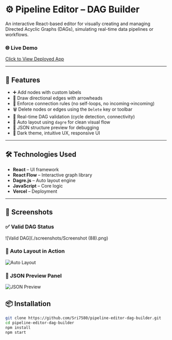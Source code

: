 # ⚙️ Pipeline Editor – DAG Builder

An interactive React-based editor for visually creating and managing Directed Acyclic Graphs (DAGs), simulating real-time data pipelines or workflows.

### 🌐 Live Demo
[Click to View Deployed App](https://pipeline-editor-dag-builder-plum.vercel.app/)

---

## 🚀 Features

- ➕ Add nodes with custom labels
- 🔗 Draw directional edges with arrowheads
- 🔄 Enforce connection rules (no self-loops, no incoming→incoming)
- 🗑️ Delete nodes or edges using the `Delete` key or toolbar
- 🧠 Real-time DAG validation (cycle detection, connectivity)
- 🧭 Auto layout using `dagre` for clean visual flow
- 🧩 JSON structure preview for debugging
- 🎨 Dark theme, intuitive UX, responsive UI

---

## 🛠️ Technologies Used

- **React** – UI framework
- **React Flow** – Interactive graph library
- **Dagre.js** – Auto layout engine
- **JavaScript** – Core logic
- **Vercel** – Deployment

---
## 📸 Screenshots

### ✅ Valid DAG Status
![Valid DAG](./screenshots/Screenshot (88).png)

### 🧭 Auto Layout in Action
![Auto Layout](./screenshots/auto-layout.png)

### 🧾 JSON Preview Panel
![JSON Preview](./screenshots/json-preview.png)



## 📦 Installation

```bash
git clone https://github.com/Sri7580/pipeline-editor-dag-builder.git
cd pipeline-editor-dag-builder
npm install
npm start 



